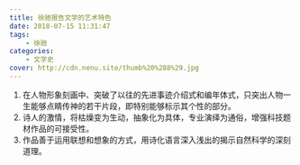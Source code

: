 ```yaml
---
title: 徐驰报告文学的艺术特色
date: 2018-07-15 11:31:47
tags: 
    - 徐驰
categories:
    - 文学史
cover: http://cdn.nenu.site/thumb%20%288%29.jpg
---
```


1. 在人物形象刻画中、突破了以往的先进事迹介绍式和编年体式，只突出人物一生能够点睛传神的若干片段，即特别能够标示其个性的部分。
2. 诗人的激情，将枯燥变为生动，抽象化为具体，专业演绎为通俗，增强科技题材作品的可接受性。
3. 作品善于运用联想和想象的方式，用诗化语言深入浅出的揭示自然科学的深刻道理。

